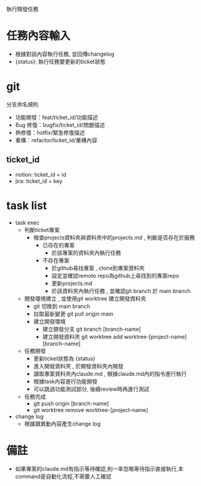 執行開發任務

# 任務內容輸入
- 根據對話內容執行任務, 並回傳changelog
- {status}: 執行任務要更新的ticket狀態

# git
分支命名規則
- 功能開發：feat/ticket_id/功能描述
- Bug 修復：bugfix/ticket_id/問題描述
- 熱修復：hotfix/緊急修復描述
- 重構：refactor/ticket_id/重構內容

## ticket_id
- notion: ticket_id = id
- jira: ticket_id = key

# task list
- task exec
  - 判斷ticket專案
    - 檢查projects資料夾與資料夾中的projects.md , 判斷是否存在於服務
      - 已存在的專案
        - 於該專案的資料夾內執行任務
      - 不存在專案
        - 於github尋找專案 , clone到專案資料夾
        - 設定並確認remote repo為github上尋找到的專案repo
        - 更新projects.md
        - 於該資料夾內執行任務 , 並確認git branch 於 main branch
  - 開發環境建立 , 並使用git worktree 建立開發資料夾
    - git 切換到 main branch
    - 拉取最新變更 git pull origin main
    - 建立開發環境
      - 建立開發分支 git branch [branch-name]
      - 建立開發資料夾 git worktree add worktree-[project-name] [branch-name]
  - 任務開發
    - 更新ticket狀態為 {status}
    - 進入開發資料夾 , 於開發資料夾內開發
    - 讀取專案資料夾內claude.md , 根據claude.md內的指令進行執行
    - 根據task內容進行功能開發
    - 可以跳過功能測試部分, 後續review時再進行測試
  - 任務完成
    - git push origin [branch-name]
    - git worktree remove worktree-[project-name]
- change log
  - 根據跟異動內容產生change log

# 備註
- 如果專案的claude.md有指示等待確認,則一率忽略等待指示直接執行,本command是自動化流程,不需要人工確認
